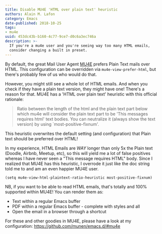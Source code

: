 ```yaml
---
title: Disable MU4E 'HTML over plain text' heuristic
authors: Alain M. Lafon
category: Emacs
date-published: 2018-10-25
tags: 
- mu4e
uuid: 453dc43b-b160-4c77-9ce7-d0c6a3ec746a
description: >-
  If you're a mu4e user and you're seeing way too many HTML emails,
  consider changing a built in preset.
---
```


By default, the great Mail User Agent
[MU4E](https://github.com/djcb/mu/) prefers Plain Text mails over
HTML. This configuration can be overridden via
`mu4e-view-prefer-html`, but there's probably few of us who would do
that.

However, you might still see a whole lot of HTML emails. And when you
check if they have a plain text version, they might have one! There's
a reason for that. MU4E has a 'HTML over plain text' heuristic with
this official rationale:

<blockquote>

Ratio between the length of the html and the plain text part below
which mu4e will consider the plain text part to be 'This messages
requires html' text bodies. You can neutralize it (always show the
text version) by using `most-positive-fixnum'.

</blockquote>

This heuristic overwrites the default setting (and configuration) that
Plain text should be preferred over HTML!

In my experience, HTML Emails are _WAY_ longer than only 5x the Plain
text (Doodle, Airbnb, Meetup, etc), so this will yield me a lot of
false positives whereas I have never seen a "This message requires
HTML" body. Since I realized that MU4E has this heuristic, I overrode
it just like the doc string told me to and am an even happier MU4E
user.


```
(setq mu4e-view-html-plaintext-ratio-heuristic most-positive-fixnum)
```

NB, if you want to be able to read HTML emails, that's totally and
100% supported within MU4E! You can render them as:

- Text within a regular Emacs buffer
- PDF within a regular Emacs buffer - complete with styles and all
- Open the email in a browser through a shortcut

For these and other goodies in MU4E, please have a look at my
configuration: https://github.com/munen/emacs.d/#mu4e
